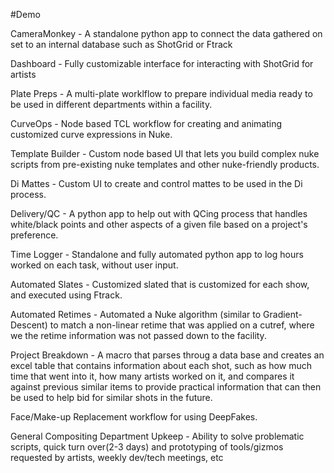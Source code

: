 #Demo

CameraMonkey      - A standalone python app to connect the data gathered on set to an internal database such as ShotGrid or Ftrack

Dashboard         - Fully customizable interface for interacting with ShotGrid for artists

Plate Preps       - A multi-plate worklflow to prepare individual media ready to be used in different departments within a facility.

CurveOps          - Node based TCL workflow for creating and animating customized curve expressions in Nuke. 

Template Builder  - Custom node based UI that lets you build complex nuke scripts from pre-existing nuke templates and other nuke-friendly products.

Di Mattes         - Custom UI to create and control mattes to be used in the Di process.

Delivery/QC       - A python app to help out with QCing process that handles white/black points and other aspects of a given file based on a project's preference.

Time Logger       - Standalone and fully automated python app to log hours worked on each task, without user input.  

Automated Slates  - Customized slated that is customized for each show, and executed using Ftrack.

Automated Retimes - Automated a Nuke algorithm (similar to Gradient-Descent) to match a non-linear retime that was applied on a cutref, where we the retime information was not passed down to the facility.

Project Breakdown - A macro that parses throug a data base and creates an excel table that contains information about each shot, such as how much time that went into it, how many artists worked on it, and compares it against previous similar items to provide practical information that can then be used to help bid for similar shots in the future.

Face/Make-up Replacement workflow for using DeepFakes.

General Compositing Department Upkeep - Ability to solve problematic scripts, quick turn over(2-3 days) and prototyping of tools/gizmos requested by artists, weekly dev/tech meetings, etc
